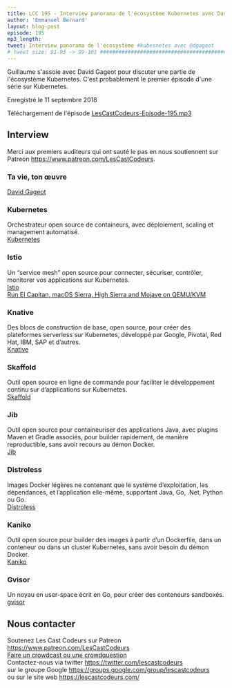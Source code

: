 ```yaml
---
title: LCC 195 - Interview panorama de l'écosystème Kubernetes avec David Gageot
author: 'Emmanuel Bernard'
layout: blog-post
episode: 195
mp3_length:
tweet: Interview panorama de l'écosystème #kubesnetes avec @dgageot
# tweet size: 91-93 -> 99-101 #######################################################################
---
```

Guillaume s'assoie avec David Gageot pour discuter une partie de l'écosystème Kubernetes.
C'est probablement le premier épisode d'une série sur Kubernetes.

Enregistré le 11 septembre 2018

Téléchargement de l'épisode [LesCastCodeurs-Episode-195.mp3](https://traffic.libsyn.com/lescastcodeurs/LesCastCodeurs-Episode-195.mp3)

## Interview

Merci aux premiers auditeurs qui ont sauté le pas en nous soutiennent sur Patreon <https://www.patreon.com/LesCastCodeurs>.

### Ta vie, ton œuvre

[David Gageot](https://twitter.com/dgageot)  

### Kubernetes

Orchestrateur open source de containeurs, avec déploiement, scaling et management automatisé.  
[Kubernetes](https://kubernetes.io/)  

### Istio

Un “service mesh” open source pour connecter, sécuriser, contrôler, monitorer vos applications sur Kubernetes.  
[Istio](https://istio.io/)  
[Run El Capitan, macOS Sierra, High Sierra and Mojave on QEMU/KVM](https://github.com/kholia/OSX-KVM)  

### Knative

Des blocs de construction de base, open source, pour créer des plateformes serverless sur Kubernetes, développé par Google, Pivotal, Red Hat, IBM, SAP et d’autres.  
[Knative](https://cloud.google.com/knative/)  

### Skaffold

Outil open source en ligne de commande pour faciliter le développement continu sur d’applications sur Kubernetes.  
[Skaffold](https://github.com/GoogleContainerTools/skaffold)  

### Jib

Outil open source pour containeuriser des applications Java, avec plugins Maven et Gradle associés, pour builder rapidement, de manière reproductible, sans avoir recours au démon Docker.  
[Jib](https://github.com/GoogleContainerTools/jib)  

### Distroless

Images Docker légères ne contenant que le système d’exploitation, les dépendances, et l’application elle-même, supportant Java, Go, .Net, Python ou Go.  
[Distroless](https://github.com/GoogleContainerTools/distroless)  

### Kaniko

Outil open source pour builder des images à partir d’un Dockerfile, dans un conteneur ou dans un cluster Kubernetes, sans avoir besoin du démon Docker.  
[Kaniko](https://github.com/GoogleContainerTools/kaniko)  

### Gvisor

Un noyau en user-space écrit en Go, pour créer des conteneurs sandboxés.  
[gvisor](https://github.com/google/gvisor)  

## Nous contacter

Soutenez Les Cast Codeurs sur Patreon <https://www.patreon.com/LesCastCodeurs>  
[Faire un crowdcast ou une crowdquestion](https://lescastcodeurs.com/crowdcasting/)  
Contactez-nous via twitter <https://twitter.com/lescastcodeurs>  
sur le groupe Google <https://groups.google.com/group/lescastcodeurs>  
ou sur le site web <https://lescastcodeurs.com/>
